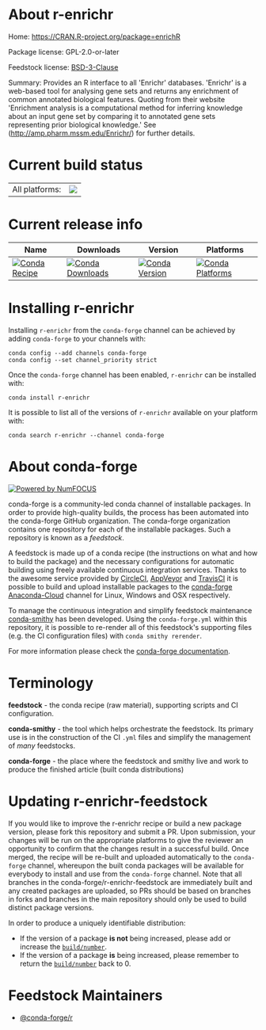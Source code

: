 About r-enrichr
===============

Home: https://CRAN.R-project.org/package=enrichR

Package license: GPL-2.0-or-later

Feedstock license: [BSD-3-Clause](https://github.com/conda-forge/r-enrichr-feedstock/blob/master/LICENSE.txt)

Summary: Provides an R interface to all 'Enrichr' databases. 'Enrichr' is a web-based tool for analysing gene sets and returns any enrichment of common annotated biological features. Quoting from their website 'Enrichment analysis is a computational method for inferring knowledge about an input gene set by comparing it to annotated gene sets representing prior biological knowledge.' See (<http://amp.pharm.mssm.edu/Enrichr/>) for further details.

Current build status
====================


<table><tr><td>All platforms:</td>
    <td>
      <a href="https://dev.azure.com/conda-forge/feedstock-builds/_build/latest?definitionId=7493&branchName=master">
        <img src="https://dev.azure.com/conda-forge/feedstock-builds/_apis/build/status/r-enrichr-feedstock?branchName=master">
      </a>
    </td>
  </tr>
</table>

Current release info
====================

| Name | Downloads | Version | Platforms |
| --- | --- | --- | --- |
| [![Conda Recipe](https://img.shields.io/badge/recipe-r--enrichr-green.svg)](https://anaconda.org/conda-forge/r-enrichr) | [![Conda Downloads](https://img.shields.io/conda/dn/conda-forge/r-enrichr.svg)](https://anaconda.org/conda-forge/r-enrichr) | [![Conda Version](https://img.shields.io/conda/vn/conda-forge/r-enrichr.svg)](https://anaconda.org/conda-forge/r-enrichr) | [![Conda Platforms](https://img.shields.io/conda/pn/conda-forge/r-enrichr.svg)](https://anaconda.org/conda-forge/r-enrichr) |

Installing r-enrichr
====================

Installing `r-enrichr` from the `conda-forge` channel can be achieved by adding `conda-forge` to your channels with:

```
conda config --add channels conda-forge
conda config --set channel_priority strict
```

Once the `conda-forge` channel has been enabled, `r-enrichr` can be installed with:

```
conda install r-enrichr
```

It is possible to list all of the versions of `r-enrichr` available on your platform with:

```
conda search r-enrichr --channel conda-forge
```


About conda-forge
=================

[![Powered by NumFOCUS](https://img.shields.io/badge/powered%20by-NumFOCUS-orange.svg?style=flat&colorA=E1523D&colorB=007D8A)](http://numfocus.org)

conda-forge is a community-led conda channel of installable packages.
In order to provide high-quality builds, the process has been automated into the
conda-forge GitHub organization. The conda-forge organization contains one repository
for each of the installable packages. Such a repository is known as a *feedstock*.

A feedstock is made up of a conda recipe (the instructions on what and how to build
the package) and the necessary configurations for automatic building using freely
available continuous integration services. Thanks to the awesome service provided by
[CircleCI](https://circleci.com/), [AppVeyor](https://www.appveyor.com/)
and [TravisCI](https://travis-ci.com/) it is possible to build and upload installable
packages to the [conda-forge](https://anaconda.org/conda-forge)
[Anaconda-Cloud](https://anaconda.org/) channel for Linux, Windows and OSX respectively.

To manage the continuous integration and simplify feedstock maintenance
[conda-smithy](https://github.com/conda-forge/conda-smithy) has been developed.
Using the ``conda-forge.yml`` within this repository, it is possible to re-render all of
this feedstock's supporting files (e.g. the CI configuration files) with ``conda smithy rerender``.

For more information please check the [conda-forge documentation](https://conda-forge.org/docs/).

Terminology
===========

**feedstock** - the conda recipe (raw material), supporting scripts and CI configuration.

**conda-smithy** - the tool which helps orchestrate the feedstock.
                   Its primary use is in the construction of the CI ``.yml`` files
                   and simplify the management of *many* feedstocks.

**conda-forge** - the place where the feedstock and smithy live and work to
                  produce the finished article (built conda distributions)


Updating r-enrichr-feedstock
============================

If you would like to improve the r-enrichr recipe or build a new
package version, please fork this repository and submit a PR. Upon submission,
your changes will be run on the appropriate platforms to give the reviewer an
opportunity to confirm that the changes result in a successful build. Once
merged, the recipe will be re-built and uploaded automatically to the
`conda-forge` channel, whereupon the built conda packages will be available for
everybody to install and use from the `conda-forge` channel.
Note that all branches in the conda-forge/r-enrichr-feedstock are
immediately built and any created packages are uploaded, so PRs should be based
on branches in forks and branches in the main repository should only be used to
build distinct package versions.

In order to produce a uniquely identifiable distribution:
 * If the version of a package **is not** being increased, please add or increase
   the [``build/number``](https://docs.conda.io/projects/conda-build/en/latest/resources/define-metadata.html#build-number-and-string).
 * If the version of a package **is** being increased, please remember to return
   the [``build/number``](https://docs.conda.io/projects/conda-build/en/latest/resources/define-metadata.html#build-number-and-string)
   back to 0.

Feedstock Maintainers
=====================

* [@conda-forge/r](https://github.com/conda-forge/r/)

